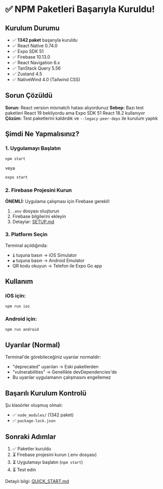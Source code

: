 # ✅ NPM Paketleri Başarıyla Kuruldu!

## Kurulum Durumu

- ✅ **1342 paket** başarıyla kuruldu
- ✅ React Native 0.74.0
- ✅ Expo SDK 51
- ✅ Firebase 10.13.0
- ✅ React Navigation 6.x
- ✅ TanStack Query 5.56
- ✅ Zustand 4.5
- ✅ NativeWind 4.0 (Tailwind CSS)

## Sorun Çözüldü

**Sorun:** React version mismatch hatası alıyordunuz
**Sebep:** Bazı test paketleri React 19 bekliyordu ama Expo SDK 51 React 18.2 kullanıyor
**Çözüm:** Test paketlerini kaldırdık ve `--legacy-peer-deps` ile kurulum yaptık

## Şimdi Ne Yapmalısınız?

### 1. Uygulamayı Başlatın

```bash
npm start
```

veya 

```bash
expo start
```

### 2. Firebase Projesini Kurun

**ÖNEMLİ:** Uygulama çalışması için Firebase gerekli!

1. `.env` dosyası oluşturun
2. Firebase bilgilerini ekleyin
3. Detaylar: [SETUP.md](SETUP.md)

### 3. Platform Seçin

Terminal açıldığında:
- **`i`** tuşuna basın → iOS Simulator
- **`a`** tuşuna basın → Android Emulator
- QR kodu okuyun → Telefon ile Expo Go app

## Kullanım

### iOS için:
```bash
npm run ios
```

### Android için:
```bash
npm run android
```

## Uyarılar (Normal)

Terminal'de görebileceğiniz uyarılar normaldir:
- "deprecated" uyarıları → Eski paketlerden
- "vulnerabilities" → Genellikle devDependencies'de
- Bu uyarılar uygulamanın çalışmasını engellemez

## Başarılı Kurulum Kontrolü

Şu klasörler oluşmuş olmalı:
- ✅ `node_modules/` (1342 paket)
- ✅ `package-lock.json`

## Sonraki Adımlar

1. ✅ Paketler kuruldu
2. ⏳ Firebase projesini kurun (.env dosyası)
3. ⏳ Uygulamayı başlatın (`npm start`)
4. ⏳ Test edin

Detaylı bilgi: [QUICK_START.md](QUICK_START.md)

